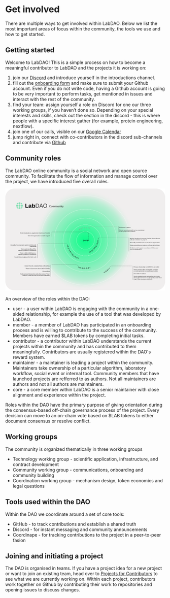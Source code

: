 # Get involved
There are multiple ways to get involved within LabDAO. Below we list the most important areas of focus within the community, the tools we use and how to get started. 

## Getting started
Welcome to LabDAO! This is a simple process on how to become a meaningful contributor to LabDAO and the projects it is working on: 

1. join our [Discord](https://discord.gg/labdao)  and introduce yourself in the introductions channel.
2. fill out the [onboarding form](https://forms.gle/N4e8gC3DjuZCaNU89) and make sure to submit your Github account. Even if you do not write code, having a Github account is going to be very important to perform tasks, get mentioned in issues and interact with the rest of the community.
3. find your team: assign yourself a role on Discord for one our three working groups, if you haven’t done so. Depending on your special interests and skills, check out the  section in the discord - this is where people with a specific interest gather (for example, protein engineering, nextflow). 
4. join one of our calls, visible on our [Google Calendar](https://calendar.google.com/calendar/u/0?cid=Y192djc3YWY1ZWQ0OGZmdGRhMGZ0N2piYW1pMEBncm91cC5jYWxlbmRhci5nb29nbGUuY29t)
5. jump right in, connect with co-contributors in the discord sub-channels and contribute via [Github](https://www.notion.so/Github-c7a1b2eaa68948a9872b6a5b467b8fcf) 

## Community roles
The LabDAO online community is a social network and open source community. To facilitate the flow of information and manage control over the project, we have introduced five overall roles. 

<img width="1070" alt="labdao_progress" src="https://github.com/labdao/assets/blob/main/docs/labdaocommunity_2.png">

An overview of the roles within the DAO: 
* user - a user within LabDAO is engaging with the community in a one-sided relationship, for example the use of a tool that was developed by LabDAO. 
* member - a member of LabDAO has participated in an onboarding process and is willing to contribute to the success of the community. Members have earned $LAB tokens by completing initial tasks. 
* contributor - a contributor within LabDAO understands the current projects within the community and has contributed to them meaningfully. Contributors are usually registered within the DAO's reward system.
* maintainer - a maintainer is leading a project within the community. Maintainers take ownership of a particular algorithm, laboratory workflow, social event or internal tool. Community members that have launched projects are refferred to as authors. Not all maintainers are authors and not all authors are maintainers.
* core - a core member within LabDAO is a senior maintainer with close alignment and experience within the project.

Roles within the DAO have the primary purpose of giving orientation during the consensus-based off-chain governance process of the project. Every decision can move to an on-chain vote based on $LAB tokens to either document consensus or resolve conflict. 


## Working groups
The community is organized thematically in three working groups
* Technology working group - scientific application, infrastructure, and contract development
* Community working group - communications, onboarding and community building
* Coordination working group - mechanism design, token economics and legal questions

## Tools used within the DAO
Within the DAO we coordinate around a set of core tools: 
* GitHub - to track contributions and establish a shared truth
* Discord - for instant messaging and community announcements
* Coordinape - for tracking contributions to the project in a peer-to-peer fasion

## Joining and initiating a project
The DAO is organised in teams. If you have a project idea for a new project or want to join an existing team, head over to [Projects for Contributors](https://www.notion.so/Projects-for-Contributors-1f3a4bbe147e485faeab4eafdbca56cc) to see what we are currently working on.
Within each project, contributors work together on Github by contributing their work to repositories and opening issues to discuss changes.